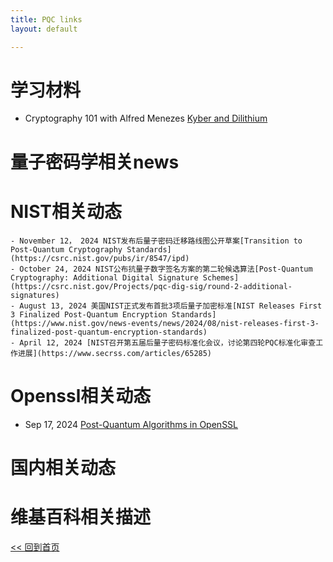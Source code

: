 ```yaml
---
title: PQC links
layout: default

---
```

# 学习材料

- Cryptography 101 with Alfred Menezes
[Kyber and Dilithium](https://cryptography101.ca/kyber-dilithium/)


# 量子密码学相关news

# NIST相关动态

    - November 12， 2024 NIST发布后量子密码迁移路线图公开草案[Transition to Post-Quantum Cryptography Standards](https://csrc.nist.gov/pubs/ir/8547/ipd)
    - October 24, 2024 NIST公布抗量子数字签名方案的第二轮候选算法[Post-Quantum Cryptography: Additional Digital Signature Schemes](https://csrc.nist.gov/Projects/pqc-dig-sig/round-2-additional-signatures)
    - August 13, 2024 美国NIST正式发布首批3项后量子加密标准[NIST Releases First 3 Finalized Post-Quantum Encryption Standards](https://www.nist.gov/news-events/news/2024/08/nist-releases-first-3-finalized-post-quantum-encryption-standards)
    - April 12, 2024 [NIST召开第五届后量子密码标准化会议，讨论第四轮PQC标准化审查工作进展](https://www.secrss.com/articles/65285)


# Openssl相关动态

- Sep 17, 2024 
[Post-Quantum Algorithms in OpenSSL](https://openssl-library.org/post/2024-09-17-post-quantum/)

# 国内相关动态

# 维基百科相关描述



[<< 回到首页](./index)